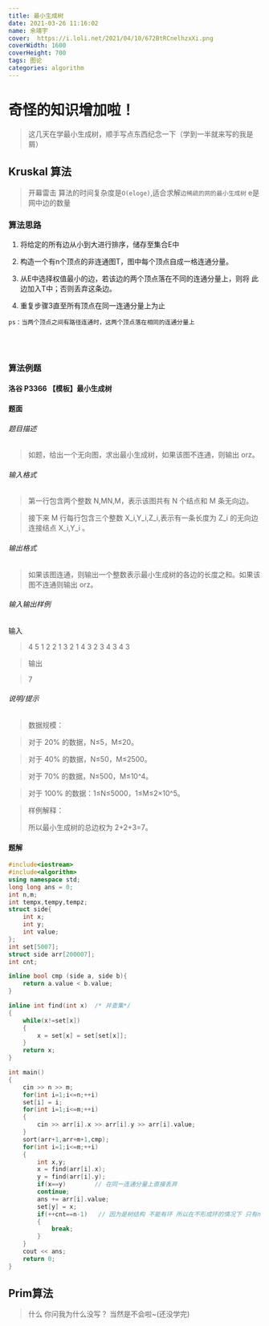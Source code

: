 ```yaml
---
title: 最小生成树
date: 2021-03-26 11:16:02
name: 余靖宇
cover:  https://i.loli.net/2021/04/10/672BtRCnelhzxXi.png
coverWidth: 1600
coverHeight: 700
tags: 图论
categories: algorithm
---
```



# 奇怪的知识增加啦！

> 这几天在学最小生成树，顺手写点东西纪念一下（学到一半就来写的我是屑）
<!-- more -->



## Kruskal 算法

> 开幕雷击
> 算法的时间复杂度是`O(eloge)`,适合求解`边稀疏的网的最小生成树`
> e是网中边的数量


### 算法思路

1. 将给定的所有边从小到大进行排序，储存至集合E中

2. 构造一个有n个顶点的非连通图T，图中每个顶点自成一格连通分量。

3. 从E中选择权值最小的边，若该边的两个顶点落在不同的连通分量上，则将
此边加入T中；否则丢弃这条边。

4. 重复步骤3直至所有顶点在同一连通分量上为止

`ps：当两个顶点之间有路径连通时，这两个顶点落在相同的连通分量上`


​    
​                                                                         

### 算法例题

#### 洛谷 P3366 【模板】最小生成树

#### 题面

###### 题目描述


>如题，给出一个无向图，求出最小生成树，如果该图不连通，则输出 orz。



###### 输入格式
>第一行包含两个整数 N,MN,M，表示该图共有 N 个结点和 M 条无向边。

>接下来 M 行每行包含三个整数 X_i,Y_i,Z_i,表示有一条长度为 Z_i 的无向边连接结点 X_i,Y_i 。

###### 输出格式
>如果该图连通，则输出一个整数表示最小生成树的各边的长度之和。如果该图不连通则输出 orz。

###### 输入输出样例
 输入 
>4 5
>1 2 2
>1 3 2
>1 4 3
>2 3 4
>3 4 3


>输出 


>7


###### 说明/提示

>数据规模：

>对于 20% 的数据，N≤5，M≤20。

>对于 40% 的数据，N≤50，M≤2500。

>对于 70% 的数据，N≤500，M≤10^4。

>对于 100% 的数据：1≤N≤5000，1≤M≤2×10^5。



>样例解释：
>
>
>所以最小生成树的总边权为 2+2+3=7。

#### 题解

```C++
#include<iostream>
#include<algorithm>
using namespace std;
long long ans = 0;
int n,m;
int tempx,tempy,tempz;
struct side{
	int x;
	int y;
	int value;
};
int set[5007];
struct side arr[200007];
int cnt;

inline bool cmp (side a, side b){
	return a.value < b.value;
}

inline int find(int x)  /* 并查集*/
{
	while(x!=set[x])
	{
		x = set[x] = set[set[x]];
	}
	return x;
}

int main()
{
	cin >> n >> m;
	for(int i=1;i<=n;++i)
	set[i] = i; 
	for(int i=1;i<=m;++i)
	{
		cin >> arr[i].x >> arr[i].y >> arr[i].value;
	}
	sort(arr+1,arr+m+1,cmp);
	for(int i=1;i<=m;++i)
	{
		int x,y;
		x = find(arr[i].x);
		y = find(arr[i].y);
		if(x==y)        // 在同一连通分量上直接丢弃
		continue;
		ans += arr[i].value;
		set[y] = x; 
		if(++cnt==n-1)   // 因为是树结构 不能有环 所以在不形成环的情况下 只有n-1条边（n是顶点）
		{
			break;
		}
	}
	cout << ans;
	return 0;
}
```


## Prim算法

> 什么 你问我为什么没写？
> 当然是不会啦~(还没学完)
>